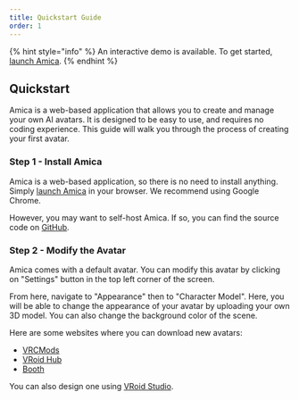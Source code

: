 ```yaml
---
title: Quickstart Guide
order: 1
---
```


{% hint style="info" %}
An interactive demo is available. To get started, [launch Amica](https://amica.arbius.ai).
{% endhint %}

## Quickstart

Amica is a web-based application that allows you to create and manage your own AI avatars. It is designed to be easy to use, and requires no coding experience. This guide will walk you through the process of creating your first avatar.

### Step 1 - Install Amica

Amica is a web-based application, so there is no need to install anything. Simply [launch Amica](https://amica.arbius.ai) in your browser. We recommend using Google Chrome.

However, you may want to self-host Amica. If so, you can find the source code on [GitHub](https://github.com/semperai/amica).

### Step 2 - Modify the Avatar

Amica comes with a default avatar. You can modify this avatar by clicking on "Settings" button in the top left corner of the screen.

From here, navigate to "Appearance" then to "Character Model". Here, you will be able to change the appearance of your avatar by uploading your own 3D model. You can also change the background color of the scene.

Here are some websites where you can download new avatars:

* [VRCMods](https://vrcmods.com/)
* [VRoid Hub](https://hub.vroid.com)
* [Booth](https://booth.pm)

You can also design one using [VRoid Studio](https://studio.vroid.com/).
